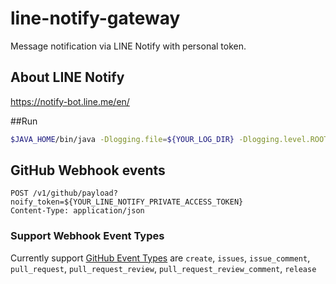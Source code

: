 # line-notify-gateway
Message notification via LINE Notify with personal token.

## About LINE Notify
https://notify-bot.line.me/en/

##Run
```bash
$JAVA_HOME/bin/java -Dlogging.file=${YOUR_LOG_DIR} -Dlogging.level.ROOT=${LEVEL} -jar line-notify-gateway.jar
```

## GitHub Webhook events
```
POST /v1/github/payload?noify_token=${YOUR_LINE_NOTIFY_PRIVATE_ACCESS_TOKEN}
Content-Type: application/json
```

### Support Webhook Event Types
 Currently support [GitHub Event Types](https://developer.github.com/webhooks/#events) are `create`, `issues`, `issue_comment`, `pull_request`, `pull_request_review`, `pull_request_review_comment`, `release`

